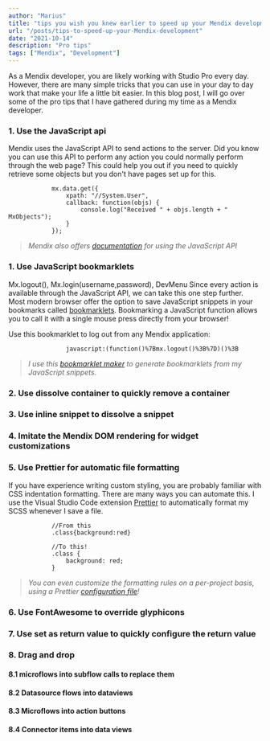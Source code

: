 ```yaml
---
author: "Marius"
title: "tips you wish you knew earlier to speed up your Mendix development"
url: "/posts/tips-to-speed-up-your-Mendix-development"
date: "2021-10-14"
description: "Pro tips"
tags: ["Mendix", "Development"]
---
```


As a Mendix developer, you are likely working with Studio Pro every day. However, there are many simple tricks that you can use in your day to day work that make your life a little bit easier. In this blog post, I will go over some of the pro tips that I have gathered during my time as a Mendix developer.

### 1. Use the JavaScript api 
Mendix uses the JavaScript API to send actions to the server. Did you know you can use this API to perform any action you could normally perform through the web page? 
This could help you out if you need to quickly retrieve some objects but you don't have pages set up for this.

                mx.data.get({
                    xpath: "//System.User",
                    callback: function(objs) {
                        console.log("Received " + objs.length + " MxObjects");
                    }
                });

> *Mendix also offers [documentation](https://apidocs.rnd.mendix.com/9/client/) for using the JavaScript API*

### 1. Use JavaScript bookmarklets
Mx.logout(), Mx.login(username,password), DevMenu
Since every action is available through the JavaScript API, we can take this one step further. Most modern browser offer the option to save JavaScript snippets in your bookmarks called [bookmarklets](https://en.wikipedia.org/wiki/Bookmarklet).
Bookmarking a JavaScript function allows you to call it with a single mouse press directly from your browser!

Use this bookmarklet to log out from any Mendix application:

                    javascript:(function()%7Bmx.logout()%3B%7D)()%3B

> *I use this [bookmarklet maker](https://caiorss.github.io/bookmarklet-maker/) to generate bookmarklets from my JavaScript snippets.*

### 2. Use dissolve container to quickly remove a container

### 3. Use inline snippet to dissolve a snippet

### 4. Imitate the Mendix DOM rendering for widget customizations

### 5. Use Prettier for automatic file formatting
If you have experience writing custom styling, you are probably familiar with CSS indentation formatting. There are many ways you can automate this. I use the Visual Studio Code extension [Prettier](https://marketplace.visualstudio.com/items?itemName=esbenp.prettier-vscode) to automatically format my SCSS whenever I save a file.
                
                //From this
                .class{background:red}

                //To this!
                .class {
                    background: red;
                }

> *You can even customize the formatting rules on a per-project basis, using a Prettier [configuration file](https://prettier.io/docs/en/configuration.html)!*

### 6. Use FontAwesome to override glyphicons

### 7. Use set as return value to quickly configure the return value

### 8. Drag and drop

#### 8.1  microflows into subflow calls to replace them
#### 8.2 Datasource flows into dataviews
#### 8.3 Microflows into action buttons
#### 8.4 Connector items into data views